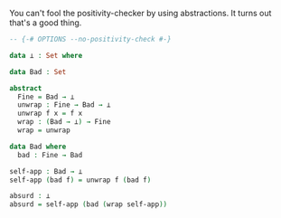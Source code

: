 You can't fool the positivity-checker by using abstractions. It turns out that's a good thing.

```agda
-- {-# OPTIONS --no-positivity-check #-}

data ⊥ : Set where

data Bad : Set

abstract
  Fine = Bad → ⊥
  unwrap : Fine → Bad → ⊥
  unwrap f x = f x
  wrap : (Bad → ⊥) → Fine
  wrap = unwrap

data Bad where
  bad : Fine → Bad

self-app : Bad → ⊥
self-app (bad f) = unwrap f (bad f)

absurd : ⊥
absurd = self-app (bad (wrap self-app))
```
